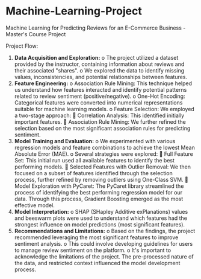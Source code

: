 # Machine-Learning-Project
Machine Learning for Predicting Reviews for an E-Commerce Business - Master's Course Project

Project Flow:
1.	**Data Acquisition and Exploration:**
    o	The project utilized a dataset provided by the instructor, containing information about reviews and their associated "shares".
    o	We explored the data to identify missing values, inconsistencies, and potential relationships between features.
2.	**Feature Engineering:**
    o	Association Rule Mining: This technique helped us understand how features interacted and identify potential patterns related to review sentiment (positive/negative).
    o	One-Hot Encoding: Categorical features were converted into numerical representations suitable for machine learning models.
    o	Feature Selection: We employed a two-stage approach: 
        	Correlation Analysis: This identified initially important features.
        	Association Rule Mining: We further refined the selection based on the most significant association rules for predicting sentiment.
3.	**Model Training and Evaluation:**
    o	We experimented with various regression models and feature combinations to achieve the lowest Mean Absolute Error (MAE).
    o	Several strategies were explored: 
        	Full Feature Set: This initial run used all available features to identify the best performing models.
        	Selected Features with Outlier Removal: We then focused on a subset of features identified through the selection process, further refined by removing outliers using One-Class SVM.
        	Model Exploration with PyCaret: The PyCaret library streamlined the process of identifying the best performing regression model for our data.     Through this process, Gradient Boosting emerged as the most effective model.
4.	**Model Interpretation:**
    o	SHAP (SHapley Additive exPlanations) values and beeswarm plots were used to understand which features had the strongest influence on model predictions (most significant features).
5.	**Recommendations and Limitations:**
    o	Based on the findings, the project recommended leveraging the most significant features to improve sentiment analysis.
    o	This could involve developing guidelines for users to manage review sentiment on the platform.
    o	It's important to acknowledge the limitations of the project. The pre-processed nature of the data, and restricted context influenced the model development process.

